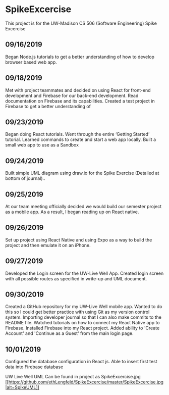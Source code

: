 # SpikeExcercise
This project is for the UW-Madison CS 506 (Software Engineering) Spike Excercise



## 09/16/2019
Began Node.js tutorials to get a better understanding of how to develop browser based web app.

## 09/18/2019
Met with project teammates and decided on using React for front-end development and Firebase for our back-end development. Read documentation on Firebase and its capabilities. Created a test project in Firebase to get a better understanding of 

## 09/23/2019
Began doing React tutorials. Went through the entire ‘Getting Started’ tutorial. Learned commands to create and start a web app locally. Built a small web app to use as a Sandbox

## 09/24/2019
Built simple UML diagram using draw.io for the Spike Exercise (Detailed at bottom of journal)..

## 09/25/2019
At our team meeting officially decided we would build our semester project as a mobile app. As a result, I began reading up on React native.

## 09/26/2019
Set up project using React Native and using Expo as a way to build the project and then emulate it on an iPhone.

## 09/27/2019
Developed the Login screen for the UW-Live Well App. Created login screen with all possible routes as specified in write-up and UML document.

## 09/30/2019
Created a GitHub repository for my UW-Live Well mobile app. Wanted to do this so I could get better practice with using Git as my version control system. Importing developer journal so that I can also make commits to the README file.  Watched tutorials on how to connect my React Native app to Firebase. Installed Firebase into my React project. Added ability to 'Create Account' and 'Continue as a Guest' from the main login page.

## 10/01/2019
Configured the database configuration in React js. Able to insert first test data into Firebase database






UW Live Well UML
Can be found in project as SpikeExcercise.jpg
[[https://github.com/ethLengfeld/SpikeExcercise/master/SpikeExcercise.jpg|alt=SpikeUML]]
